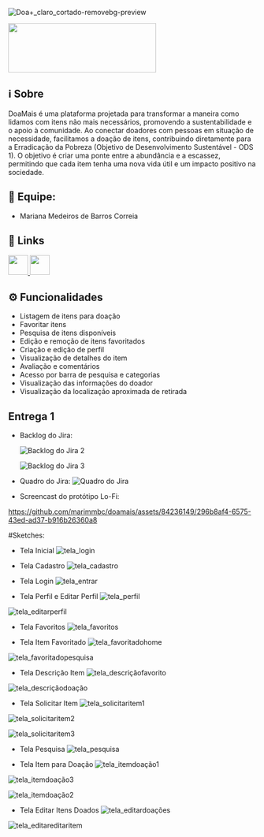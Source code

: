 ![Doa+_claro_cortado-removebg-preview](https://github.com/marimmbc/doamais/assets/84236149/1afddc1e-9545-49db-a1e2-5b715d052d93)


<img src="https://github.com/marimmbc/doamais/assets/84236149/1afddc1e-9545-49db-a1e2-5b715d052d93" width="300" height="100">

## ℹ️ Sobre
DoaMais é uma plataforma projetada para transformar a maneira como lidamos com itens não mais necessários, promovendo a sustentabilidade e o apoio à comunidade. Ao conectar doadores com pessoas em situação de necessidade, facilitamos a doação de itens, contribuindo diretamente para a Erradicação da Pobreza (Objetivo de Desenvolvimento Sustentável - ODS 1). O objetivo é criar uma ponte entre a abundância e a escassez, permitindo que cada item tenha uma nova vida útil e um impacto positivo na sociedade.

## 👥 Equipe:
- Mariana Medeiros de Barros Correia

## 🚀 Links

<div>
  <a href="https://www.figma.com/file/3xpkRtr3yYBWKGcrymAvKm/Doa%2B?type=design&node-id=0-1&mode=design&t=2Wu8LgHvGCmZlUPZ-0">
    <img src="https://cdn.jsdelivr.net/gh/devicons/devicon/icons/figma/figma-original.svg" width="40" height="40"/>
  </a>
  <a href="https://mmbc.atlassian.net/jira/software/projects/DOA/boards/1">
    <img src="https://cdn.jsdelivr.net/gh/devicons/devicon@latest/icons/jira/jira-original.svg" width="40" height="40"/>
  </a>
</div>


## ⚙️ Funcionalidades

- Listagem de itens para doação
- Favoritar itens
- Pesquisa de itens disponíveis
- Edição e remoção de itens favoritados
- Criação e edição de perfil
- Visualização de detalhes do item
- Avaliação e comentários
- Acesso por barra de pesquisa e categorias
- Visualização das informações do doador
- Visualização da localização aproximada de retirada

## Entrega 1

- Backlog do Jira:  
  
  ![Backlog do Jira 2](https://github.com/marimmbc/doamais/assets/84236149/45bf7893-fd10-44c5-bb75-3d9cd994907a)

  ![Backlog do Jira 3](https://github.com/marimmbc/doamais/assets/84236149/b137731c-e952-4ec0-afd0-877acb869209)

- Quadro do Jira:
  ![Quadro do Jira](https://github.com/marimmbc/doamais/assets/84236149/af837613-b376-44bf-9cef-97797373b556)

- Screencast do protótipo Lo-Fi:
  
https://github.com/marimmbc/doamais/assets/84236149/296b8af4-6575-43ed-ad37-b916b26360a8

#Sketches:
- Tela Inicial
![tela_login](https://github.com/marimmbc/doamais/assets/84236149/1e377d3e-4af2-4def-8fb3-5cb54627bc76)

- Tela Cadastro
![tela_cadastro](https://github.com/marimmbc/doamais/assets/84236149/db953c20-bbbd-4afd-a938-b818584b6fce)

- Tela Login
![tela_entrar](https://github.com/marimmbc/doamais/assets/84236149/394e77cf-433f-4f6b-b269-dbdc2f4c64c1)

- Tela Perfil e Editar Perfil
![tela_perfil](https://github.com/marimmbc/doamais/assets/84236149/049f2578-2bcf-4d9e-a7f9-4f74d88edf3f)

![tela_editarperfil](https://github.com/marimmbc/doamais/assets/84236149/6e76cd8a-1bc5-4882-b7aa-07d751fe3cd7)

- Tela Favoritos
![tela_favoritos](https://github.com/marimmbc/doamais/assets/84236149/9eed35e7-9255-4074-b5f3-7575f4cacedf)

- Tela Item Favoritado
![tela_favoritadohome](https://github.com/marimmbc/doamais/assets/84236149/e69594ac-96f6-4928-9456-ae4c5eee2f73)

![tela_favoritadopesquisa](https://github.com/marimmbc/doamais/assets/84236149/a673783f-91b0-49be-a5e4-3fe91bdfa565)

- Tela Descrição Item
![tela_descriçãofavorito](https://github.com/marimmbc/doamais/assets/84236149/308a49f0-a77a-4a92-811f-56932c95ea4a)

![tela_descriçãodoação](https://github.com/marimmbc/doamais/assets/84236149/868383b4-c5c1-4571-898d-c78795092ae8)

- Tela Solicitar Item
![tela_solicitaritem1](https://github.com/marimmbc/doamais/assets/84236149/3f1c1fd9-119d-4465-9ac1-c226a5e32b62)

![tela_solicitaritem2](https://github.com/marimmbc/doamais/assets/84236149/6799f01c-d834-44d9-90ea-baf419c1c200)

![tela_solicitaritem3](https://github.com/marimmbc/doamais/assets/84236149/5a6783f5-15cd-4a17-9c45-631b3b54d6e1)

- Tela Pesquisa
![tela_pesquisa](https://github.com/marimmbc/doamais/assets/84236149/94507169-3399-4341-8ab8-f7bd8a35a88c)

- Tela Item para Doação
![tela_itemdoação1](https://github.com/marimmbc/doamais/assets/84236149/8168db88-40e9-427e-bef0-4e8cf23b3e45)

![tela_itemdoação3](https://github.com/marimmbc/doamais/assets/84236149/7a5cc5d5-6073-4e7c-824a-b017227e23ee)

![tela_itemdoação2](https://github.com/marimmbc/doamais/assets/84236149/f20d0555-b401-402b-9513-2ccd771700dc)

- Tela Editar Itens Doados
![tela_editardoações](https://github.com/marimmbc/doamais/assets/84236149/bfaddb17-2a51-489c-85d5-d7f8a8297e62)

![tela_editareditaritem](https://github.com/marimmbc/doamais/assets/84236149/8b17c86b-bb42-48ce-9cb7-77dae0cce192)
